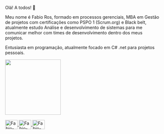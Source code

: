 Olá! A todos! 👋

Meu nome é Fabio Ros, formado em processos gerenciais, MBA em Gestão de projetos com certificações como PSPO 1 (Scrum.org) e Black belt, atualmente estudo Análise e desenvolvimento de sistemas para me comunicar melhor com times de desenvolvimento dentro dos meus projetos.

Entusiasta em programação, atualmente focado em C# .net para projetos pessoais.


<div>
  <a href="https://github.com/FabioRRos">
    <img height="180em" src="https://github-readme-stats.vercel.app/api?username=FabioRRos&show_icons=true&theme=dracula&include_all_commits=true&count_private=true"/>
  </div>

 <div style="display: inline_block"><br>
  <img align="center" alt="Fabio-Csharp" height = "30" width="40" src="https://cdn.jsdelivr.net/gh/devicons/devicon@latest/icons/csharp/csharp-original.svg">
   <img align="center" alt="Fabio-Csharp" height = "30" width="40" src="https://cdn.jsdelivr.net/gh/devicons/devicon@latest/icons/dotnetcore/dotnetcore-original.svg">
   <img align="center" alt="Fabio-Csharp" height = "30" width="40" src="https://cdn.jsdelivr.net/gh/devicons/devicon@latest/icons/postgresql/postgresql-original-wordmark.svg"
</div>

</div>
